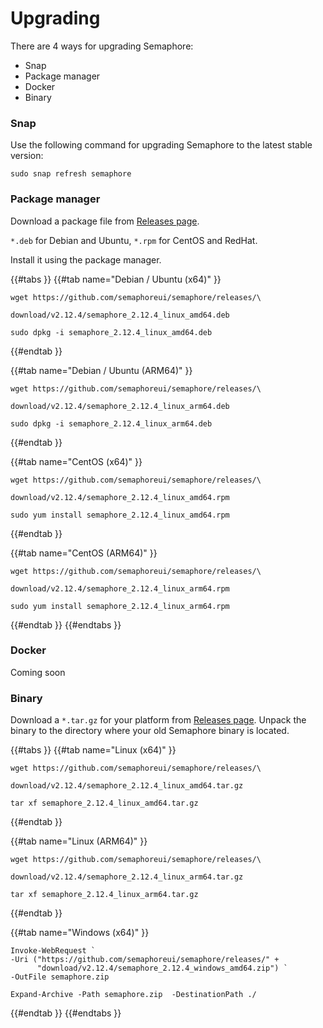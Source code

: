 # Upgrading

There are 4 ways for upgrading Semaphore:

* Snap
* Package manager
* Docker
* Binary

### Snap

Use the following command for upgrading Semaphore to the latest stable version:

```
sudo snap refresh semaphore
```

### Package manager

Download a package file from [Releases page](https://github.com/semaphoreui/semaphore/releases).

&#x20;`*.deb` for Debian and Ubuntu, `*.rpm` for CentOS and RedHat.&#x20;

Install it using the package manager.

{{#tabs }}
{{#tab name="Debian / Ubuntu (x64)" }}
```
wget https://github.com/semaphoreui/semaphore/releases/\

download/v2.12.4/semaphore_2.12.4_linux_amd64.deb

sudo dpkg -i semaphore_2.12.4_linux_amd64.deb
```
{{#endtab }}

{{#tab name="Debian / Ubuntu (ARM64)" }}
```
wget https://github.com/semaphoreui/semaphore/releases/\

download/v2.12.4/semaphore_2.12.4_linux_arm64.deb

sudo dpkg -i semaphore_2.12.4_linux_arm64.deb
```
{{#endtab }}

{{#tab name="CentOS (x64)" }}
```
wget https://github.com/semaphoreui/semaphore/releases/\

download/v2.12.4/semaphore_2.12.4_linux_amd64.rpm

sudo yum install semaphore_2.12.4_linux_amd64.rpm
```
{{#endtab }}

{{#tab name="CentOS (ARM64)" }}
```
wget https://github.com/semaphoreui/semaphore/releases/\

download/v2.12.4/semaphore_2.12.4_linux_arm64.rpm

sudo yum install semaphore_2.12.4_linux_arm64.rpm
```
{{#endtab }}
{{#endtabs }}

### Docker

<div class="warning">
      Coming soon
</div>

### Binary

Download a `*.tar.gz` for your platform from [Releases page](https://github.com/semaphoreui/semaphore/releases). Unpack the binary to the directory where your old Semaphore binary is located.

{{#tabs }}
{{#tab name="Linux (x64)" }}
```
wget https://github.com/semaphoreui/semaphore/releases/\

download/v2.12.4/semaphore_2.12.4_linux_amd64.tar.gz

tar xf semaphore_2.12.4_linux_amd64.tar.gz
```
{{#endtab }}

{{#tab name="Linux (ARM64)" }}
```
wget https://github.com/semaphoreui/semaphore/releases/\

download/v2.12.4/semaphore_2.12.4_linux_arm64.tar.gz

tar xf semaphore_2.12.4_linux_arm64.tar.gz
```
{{#endtab }}

{{#tab name="Windows (x64)" }}
```
Invoke-WebRequest `
-Uri ("https://github.com/semaphoreui/semaphore/releases/" +
      "download/v2.12.4/semaphore_2.12.4_windows_amd64.zip") `
-OutFile semaphore.zip

Expand-Archive -Path semaphore.zip  -DestinationPath ./
```
{{#endtab }}
{{#endtabs }}

